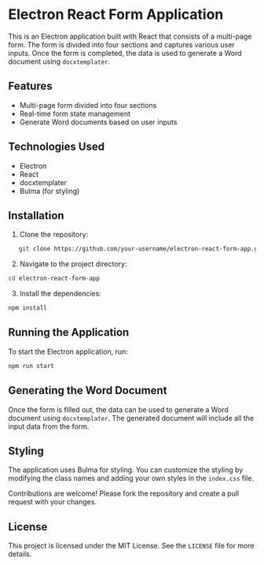 # Electron React Form Application

This is an Electron application built with React that consists of a multi-page form. The form is divided into four sections and captures various user inputs. Once the form is completed, the data is used to generate a Word document using `docxtemplater`.

## Features

- Multi-page form divided into four sections
- Real-time form state management
- Generate Word documents based on user inputs

## Technologies Used

- Electron
- React
- docxtemplater
- Bulma (for styling)

## Installation

1. Clone the repository:
```bash
   git clone https://github.com/your-username/electron-react-form-app.git
   ```

2. Navigate to the project directory:
```bash
cd electron-react-form-app
```

3. Install the dependencies:
```bash
npm install
```

## Running the Application

To start the Electron application, run: 
```bash
npm run start
```  


## Generating the Word Document

Once the form is filled out, the data can be used to generate a Word document using `docxtemplater`. The generated document will include all the input data from the form.

## Styling

The application uses Bulma for styling. You can customize the styling by modifying the class names and adding your own styles in the `index.css` file.



Contributions are welcome! Please fork the repository and create a pull request with your changes.

## License

This project is licensed under the MIT License. See the `LICENSE` file for more details.
